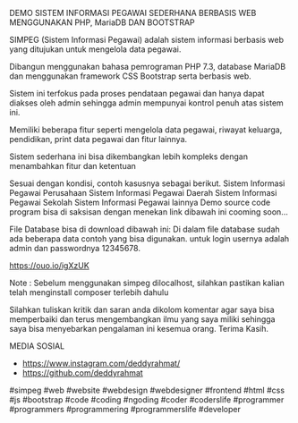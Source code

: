 DEMO SISTEM INFORMASI PEGAWAI SEDERHANA BERBASIS WEB MENGGUNAKAN PHP, MariaDB DAN BOOTSTRAP⁣⁣

SIMPEG (Sistem Informasi Pegawai) adalah sistem informasi berbasis web yang ditujukan untuk mengelola data pegawai.⁣⁣

Dibangun menggunakan bahasa pemrograman PHP 7.3, database MariaDB dan menggunakan framework CSS Bootstrap serta berbasis web.⁣⁣

Sistem ini terfokus pada proses pendataan pegawai dan hanya dapat diakses oleh admin sehingga admin mempunyai kontrol penuh atas sistem ini.⁣⁣

⁣⁣Memiliki beberapa fitur seperti mengelola data pegawai, riwayat keluarga, pendidikan, print data pegawai dan fitur lainnya.⁣⁣

⁣⁣Sistem sederhana ini bisa dikembangkan lebih kompleks dengan menambahkan fitur dan ketentuan⁣⁣

⁣⁣Sesuai dengan kondisi, contoh kasusnya sebagai berikut.⁣⁣
Sistem Informasi Pegawai Perusahaan⁣⁣
Sistem Informasi Pegawai Daerah⁣⁣
Sistem Informasi Pegawai Sekolah⁣⁣
Sistem Informasi Pegawai lainnya⁣⁣⁣
Demo source code program bisa di saksisan dengan menekan link dibawah ini⁣⁣⁣
cooming soon...

File Database bisa di download dibawah ini:
Di dalam file database sudah ada beberapa data contoh yang bisa digunakan.
untuk login usernya adalah admin dan passwordnya 12345678.

https://ouo.io/igXzUK

Note :
Sebelum menggunakan simpeg dilocalhost, silahkan pastikan kalian telah menginstall composer terlebih dahulu

Silahkan tuliskan kritik dan saran anda dikolom komentar agar saya bisa memperbaiki dan terus mengembangkan ilmu yang saya miliki sehingga saya bisa menyebarkan pengalaman ini kesemua orang. Terima Kasih.⁣⁣

MEDIA SOSIAL⁣⁣

- https://www.instagram.com/deddyrahmat/
- https://github.com/deddyrahmat

#simpeg #web #website #webdesign #webdesigner #frontend #html #css #js #bootstrap #code #coding #ngoding #coder #coderslife #programmer #programmers #programmering #programmerslife #developer
